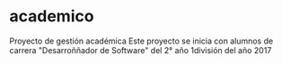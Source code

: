 # academico
Proyecto de gestión académica
Este proyecto se inicia con alumnos de carrera "Desarroññador de Software" del 2° año 1división del año 2017
